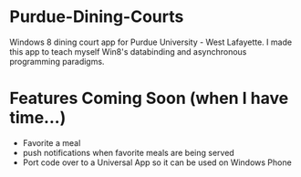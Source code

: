 Purdue-Dining-Courts
====================

Windows 8 dining court app for Purdue University - West Lafayette. I made this app to teach myself Win8's databinding and asynchronous programming paradigms.
# Features Coming Soon (when I have time...) #
- Favorite a meal
- push notifications when favorite meals are being served
- Port code over to a Universal App so it can be used on Windows Phone
